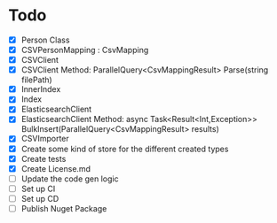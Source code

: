 # Todo

- [x] Person Class
- [x] CSVPersonMapping : CsvMapping<Person>
- [x] CSVClient
- [x] CSVClient Method: ParallelQuery<CsvMappingResult<Person>> Parse(string filePath)
- [x] InnerIndex
- [x] Index
- [x] ElasticsearchClient
- [x] ElasticsearchClient Method: async Task<Result<Int,Exception>> BulkInsert(ParallelQuery<CsvMappingResult<Person>> results)
- [x] CSVImporter
- [x] Create some kind of store for the different created types
- [x] Create tests
- [x] Create License.md
- [ ] Update the code gen logic
- [ ] Set up CI
- [ ] Set up CD
- [ ] Publish Nuget Package
